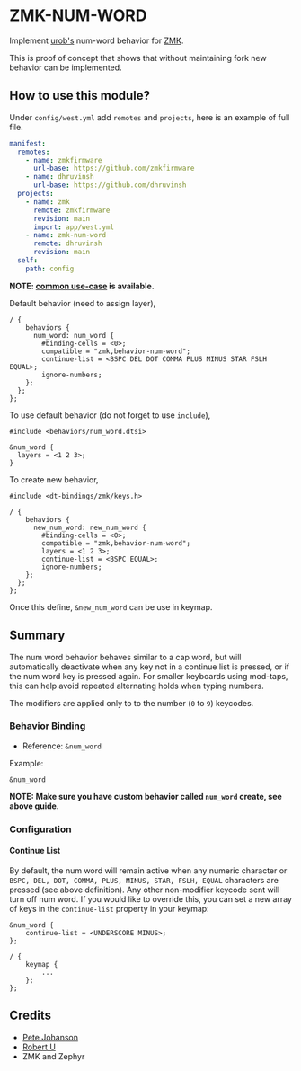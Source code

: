 # ZMK-NUM-WORD

Implement [urob's](https://github.com/urob) num-word behavior for [ZMK](https://github.com/zmkfirmware/zmk).

This is proof of concept that shows that without maintaining fork new behavior can
be implemented.

## How to use this module?

Under `config/west.yml` add `remotes` and `projects`, here is an example of
full file.

```yaml
manifest:
  remotes:
    - name: zmkfirmware
      url-base: https://github.com/zmkfirmware
    - name: dhruvinsh
      url-base: https://github.com/dhruvinsh
  projects:
    - name: zmk
      remote: zmkfirmware
      revision: main
      import: app/west.yml
    - name: zmk-num-word
      remote: dhruvinsh
      revision: main
  self:
    path: config
```

**NOTE: [common use-case](https://zmk.dev/docs/development/new-behavior#defining-common-use-cases-for-the-behavior-dtsi-optional) is available.**

Default behavior (need to assign layer),

```devicetree
/ {
    behaviors {
      num_word: num_word {
        #binding-cells = <0>;
        compatible = "zmk,behavior-num-word";
        continue-list = <BSPC DEL DOT COMMA PLUS MINUS STAR FSLH EQUAL>;
        ignore-numbers;
    };
  };
};

```

To use default behavior (do not forget to use `include`),

```devicetree
#include <behaviors/num_word.dtsi>

&num_word {
  layers = <1 2 3>;
}
```

To create new behavior,

```devicetree
#include <dt-bindings/zmk/keys.h>

/ {
    behaviors {
      new_num_word: new_num_word {
        #binding-cells = <0>;
        compatible = "zmk,behavior-num-word";
        layers = <1 2 3>;
        continue-list = <BSPC EQUAL>;
        ignore-numbers;
    };
  };
};
```

Once this define, `&new_num_word` can be use in keymap.

## Summary

The num word behavior behaves similar to a cap word, but will automatically
deactivate when any key not in a continue list is pressed, or if the num word
key is pressed again. For smaller keyboards using mod-taps, this can help avoid
repeated alternating holds when typing numbers.

The modifiers are applied only to to the number (`0` to `9`) keycodes.

### Behavior Binding

- Reference: `&num_word`

Example:

```devicetree
&num_word
```

**NOTE: Make sure you have custom behavior called `num_word` create, see above guide.**

### Configuration

#### Continue List

By default, the num word will remain active when any numeric character or
`BSPC, DEL, DOT, COMMA, PLUS, MINUS, STAR, FSLH, EQUAL` characters are pressed
(see above definition). Any other non-modifier keycode sent will turn off
num word. If you would like to override this, you can set a new array of keys in
the `continue-list` property in your keymap:

```devicetree
&num_word {
    continue-list = <UNDERSCORE MINUS>;
};

/ {
    keymap {
        ...
    };
};
```

## Credits

- [Pete Johanson](https://github.com/petejohanson)
- [Robert U](https://github.com/urob)
- ZMK and Zephyr
